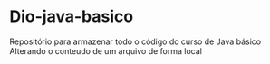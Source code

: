 # Dio-java-basico
Repositório para armazenar todo o código do curso de Java básico
Alterando o conteudo de um arquivo de forma local